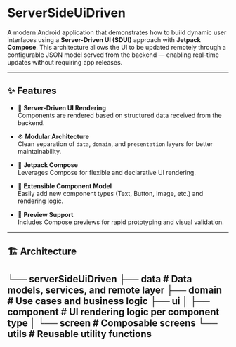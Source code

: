 # ServerSideUiDriven

A modern Android application that demonstrates how to build dynamic user interfaces using a **Server-Driven UI (SDUI)** approach with **Jetpack Compose**. This architecture allows the UI to be updated remotely through a configurable JSON model served from the backend — enabling real-time updates without requiring app releases.

---

## ✨ Features

- 🔧 **Server-Driven UI Rendering**  
  Components are rendered based on structured data received from the backend.

- ⚙️ **Modular Architecture**  
  Clean separation of `data`, `domain`, and `presentation` layers for better maintainability.

- 🎨 **Jetpack Compose**  
  Leverages Compose for flexible and declarative UI rendering.

- 🧩 **Extensible Component Model**  
  Easily add new component types (Text, Button, Image, etc.) and rendering logic.

- 🧪 **Preview Support**  
  Includes Compose previews for rapid prototyping and visual validation.

---

## 🏗 Architecture

└── serverSideUiDriven
├── data # Data models, services, and remote layer
├── domain # Use cases and business logic
├── ui
│ ├── component # UI rendering logic per component type
│ └── screen # Composable screens
└── utils # Reusable utility functions
---
